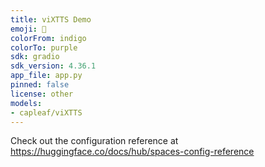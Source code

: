 ```yaml
---
title: viXTTS Demo
emoji: 🚀
colorFrom: indigo
colorTo: purple
sdk: gradio
sdk_version: 4.36.1
app_file: app.py
pinned: false
license: other
models:
- capleaf/viXTTS
---
```


Check out the configuration reference at <https://huggingface.co/docs/hub/spaces-config-reference>